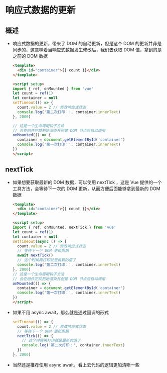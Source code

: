 # 响应式数据的更新

## 概述

+ 响应式数据的更新，带来了 DOM 的自动更新，但是这个 DOM 的更新并非是同步的，这意味着当响应式数据发生修改后，我们去获取 DOM 值，拿到的是之前的 DOM 数据

  ```html
  <template>
    <div id="container">{{ count }}</div>
  </template>

  <script setup>
  import { ref, onMounted } from 'vue'
  let count = ref(1)
  let container = null
  setTimeout(() => {
    count.value = 2 // 修改响应式状态
    console.log('第二次打印：', container.innerText)
  }, 2000)

  // 这是一个生命周期钩子方法
  // 会在组件完成初始渲染并创建 DOM 节点后自动调用
  onMounted(() => {
    container = document.getElementById('container')
    console.log('第一次打印：', container.innerText)
  })
  </script>
  ```

## nextTick

+ 如果想要获取最新的 DOM 数据，可以使用 nextTick ，这是 Vue 提供的一个工具方法，会等待下一次的 DOM 更新，从而方便后面能够拿到最新的 DOM 数据

  ```html
  <template>
    <div id="container">{{ count }}</div>
  </template>

  <script setup>
  import { ref, onMounted, nextTick } from 'vue'
  let count = ref(1)
  let container = null
  setTimeout(async () => {
    count.value = 2 // 修改响应式状态
    // 等待下一个 DOM 更新周期
    await nextTick()
    // 这个时候再打印就是最新的值了
    console.log('第二次打印：', container.innerText)
  }, 2000)
  // 这是一个生命周期钩子方法
  // 会在组件完成初始渲染并创建 DOM 节点后自动调用
  onMounted(() => {
    container = document.getElementById('container')
    console.log('第一次打印：', container.innerText)
  })
  </script>
  ```

+ 如果不用 async await，那么就是通过回调的形式

  ```js
  setTimeout(() => {
    count.value = 2 // 修改响应式状态
    // 等待下一个 DOM 更新周期
    nextTick(() => {
      // 这个时候再打印就是最新的值了
      console.log('第二次打印：', container.innerText)
    })
  }, 2000)
  ```

+ 当然还是推荐使用 async await，看上去代码的逻辑更加清晰一些

